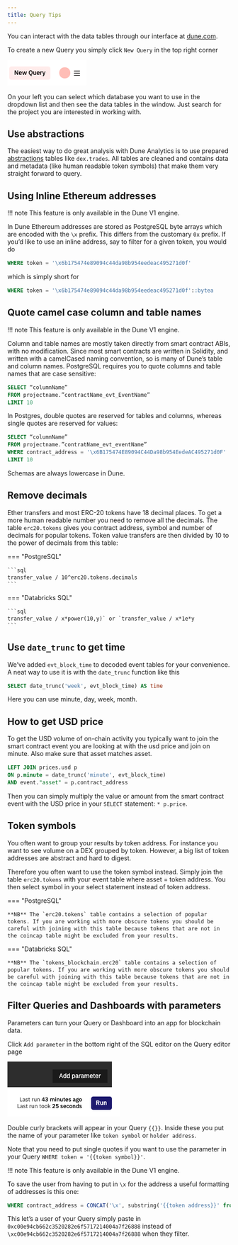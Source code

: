 ```yaml
---
title: Query Tips
---
```


You can interact with the data tables through our interface at [dune.com](https://www.dune.com/).

To create a new Query you simply click `New Query` in the top right corner

![New Query](images/new-query.png)

On your left you can select which database you want to use in the dropdown list and then see the data tables in the window. Just search for the project you are interested in working with.

## Use abstractions

The easiest way to do great analysis with Dune Analytics is to use prepared [abstractions](/docs/tables/abstractions/) tables like `dex.trades`. All tables are cleaned and contains data and metadata (like human readable token symbols) that make them very straight forward to query.

## Using Inline Ethereum addresses

!!! note
    This feature is only available in the Dune V1 engine.

In Dune Ethereum addresses are stored as PostgreSQL byte arrays which are encoded with the `\x` prefix. This differs from the customary `0x` prefix. If you’d like to use an inline address, say to filter for a given token, you would do

```sql
WHERE token = '\x6b175474e89094c44da98b954eedeac495271d0f'
```

which is simply short for

```sql
WHERE token = '\x6b175474e89094c44da98b954eedeac495271d0f'::bytea
```

## Quote camel case column and table names

!!! note
    This feature is only available in the Dune V1 engine.

Column and table names are mostly taken directly from smart contract ABIs, with no modification. Since most smart contracts are written in Solidity, and written with a camelCased naming convention, so is many of Dune’s table and column names. PostgreSQL requires you to quote columns and table names that are case sensitive:

```sql
SELECT “columnName”
FROM projectname.”contractName_evt_EventName”
LIMIT 10
```

In Postgres, double quotes are reserved for tables and columns, whereas single quotes are reserved for values:

```sql
SELECT “columnName”
FROM projectname.”contratName_evt_eventName”
WHERE contract_address = '\x6B175474E89094C44Da98b954EedeAC495271d0F'
LIMIT 10
```

Schemas are always lowercase in Dune.

## Remove decimals

Ether transfers and most ERC-20 tokens have 18 decimal places. To get a more human readable number you need to remove all the decimals. The table `erc20.tokens` gives you contract address, symbol and number of decimals for popular tokens. Token value transfers are then divided by 10 to the power of decimals from this table:

=== "PostgreSQL"

    ```sql
    transfer_value / 10^erc20.tokens.decimals
    ```

=== "Databricks SQL"

    ```sql
    transfer_value / x*power(10,y)` or `transfer_value / x*1e*y
    ```

## Use `date_trunc` to get time

We’ve added `evt_block_time` to decoded event tables for your convenience. A neat way to use it is with the `date_trunc` function like this

```sql
SELECT date_trunc('week', evt_block_time) AS time
```

Here you can use minute, day, week, month.

## How to get USD price

To get the USD volume of on-chain activity you typically want to join the smart contract event you are looking at with the usd price and join on minute. Also make sure that asset matches asset.

```sql
LEFT JOIN prices.usd p 
ON p.minute = date_trunc('minute', evt_block_time)
AND event."asset" = p.contract_address
```

Then you can simply multiply the value or amount from the smart contract event with the USD price in your `SELECT` statement: `* p.price`.

## Token symbols

You often want to group your results by token address. For instance you want to see volume on a DEX grouped by token. However, a big list of token addresses are abstract and hard to digest.

Therefore you often want to use the token symbol instead. Simply join the table `erc20.tokens` with your event table where asset = token address. You then select symbol in your select statement instead of token address.

=== "PostgreSQL"

    **NB** The `erc20.tokens` table contains a selection of popular tokens. If you are working with more obscure tokens you should be careful with joining with this table because tokens that are not in the coincap table might be excluded from your results.

=== "Databricks SQL"

    **NB** The `tokens_blockchain.erc20` table contains a selection of popular tokens. If you are working with more obscure tokens you should be careful with joining with this table because tokens that are not in the coincap table might be excluded from your results.

## Filter Queries and Dashboards with parameters

Parameters can turn your Query or Dashboard into an app for blockchain data.

Click `Add parameter` in the bottom right of the SQL editor on the Query editor page

![Add parameter](images/add-parameter.png)

Double curly brackets will appear in your Query `{{}}`. Inside these you put the name of your parameter like `token symbol` or `holder address`.

Note that you need to put single quotes if you want to use the parameter in your Query `WHERE token = '{{token symbol}}'`.

!!! note
    This feature is only available in the Dune V1 engine.

To save the user from having to put in `\x` for the address a useful formatting of addresses is this one:

```sql
WHERE contract_address = CONCAT('\x', substring('{{token address}}' from 3))::bytea
```

This let’s a user of your Query simply paste in `0xc00e94cb662c3520282e6f5717214004a7f26888` instead of `\xc00e94cb662c3520282e6f5717214004a7f26888` when they filter.
